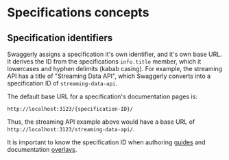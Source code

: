 # Specifications concepts

## Specification identifiers

Swaggerly assigns a specification it's own identifier, and it's own base URL. It derives the ID from the
specifications `info.title` member, which it lowercases and hyphen delimits (kabab casing).  For example, the
streaming API has a title of "Streaming Data API", which Swaggerly converts into a specification ID of `streaming-data-api`.

The default base URL for a specification's documentation pages is:

```http://localhost:3123/{specification-ID}/```

Thus, the streaming API example above would have a base URL of `http://localhost:3123/streaming-data-api/`.

It is important to know the specification ID when authoring [guides](/docs/author-guides.html) and documentation
[overlays](/docs/author-overlays.html).
